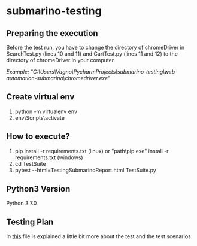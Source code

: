 # submarino-testing

## Preparing the execution
Before the test run, you have to change the directory of chromeDriver in SearchTest.py (lines 10 and 11) and CartTest.py (lines 11 and 12) to the directory of chromeDriver in your computer. 

*Example: "C:\Users\Vagno\PycharmProjects\submarino-testing\web-automation-submarino\chromedriver.exe"*

## Create virtual env
1. python -m virtualenv env
2. env\Scripts\activate

## How to execute?
1. pip install -r requirements.txt (linux) or "path\pip.exe" install -r requirements.txt (windows)
2. cd TestSuite 
3. pytest --html=TestingSubmarinoReport.html TestSuite.py

## Python3 Version
Python 3.7.0

## Testing Plan
In [this](https://github.com/wagnerlucas/submarino-testing/blob/master/Testing%20Plan%20-%20Submarino%20website.pdf) file is explained a little bit more about the test and the test scenarios

